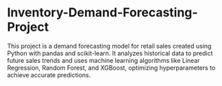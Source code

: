 # Inventory-Demand-Forecasting-Project
This project is a demand forecasting model for retail sales created using Python with pandas and scikit-learn. It analyzes historical data to predict future sales trends and uses machine learning algorithms like Linear Regression, Random Forest, and XGBoost, optimizing hyperparameters to achieve accurate predictions.
